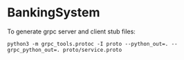 # BankingSystem

To generate grpc server and client stub files:
```
python3 -m grpc_tools.protoc -I proto --python_out=. --grpc_python_out=. proto/service.proto
```


